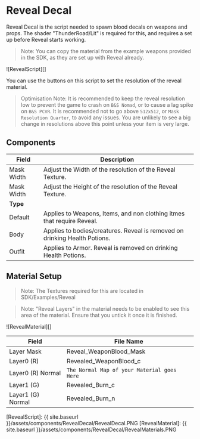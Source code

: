 # Reveal Decal

Reveal Decal is the script needed to spawn blood decals on weapons and props. The shader "ThunderRoad/Lit" is required for this, and requires a set up before Reveal starts working.
>Note: You can copy the material from the example weapons provided in the SDK, as they are set up with Reveal already. 

![RevealScript][]

You can use the buttons on this script to set the resolution of the reveal material.

> Optimisation Note: It is recommended to keep the reveal resolution low to prevent the game to crash on ```B&S Nomad```, or to cause a lag spike on ```B&S PCVR```. It is recommended not to go above `512x512`, or `Mask Resolution Quarter`, to avoid any issues. You are unlikely to see a big change in resolutions above this point unless your item is very large. 
> 
## Components

| Field                       | Description
| ---                         | ---
| Mask Width                  | Adjust the Width of the resolution of the Reveal Texture.
| Mask Width                  | Adjust the Height of the resolution of the Reveal Texture.
| **Type**
| Default                     | Applies to Weapons, Items, and non clothing itmes that require Reveal.
| Body                        | Applies to bodies/creatures. Reveal is removed on drinking Health Potions.
| Outfit                      | Applies to Armor. Reveal is removed on drinking Health Potions.


## Material Setup

> Note: The Textures required for this are located in SDK/Examples/Reveal

> Note: "Reveal Layers" in the material needs to be enabled to see this area of the material. Ensure that you untick it once it is finished.

![RevealMaterial][]

| Field                       | File Name
| ---                         | ---
| Layer Mask                  | Reveal_WeaponBlood_Mask
| Layer0 (R)                  | Revealed_WeaponBlood_c
| Layer0 (R) Normal           | ```The Normal Map of your Material goes Here```
| Layer1 (G)                  | Revealed_Burn_c
| Layer1 (G) Normal           | Revealed_Burn_n

[RevealScript]: {{ site.baseurl }}/assets/components/RevealDecal/RevealDecal.PNG
[RevealMaterial]: {{ site.baseurl }}/assets/components/RevealDecal/RevealMaterials.PNG